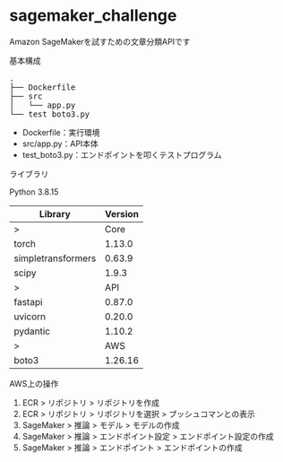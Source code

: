 # sagemaker_challenge

Amazon SageMakerを試すための文章分類APIです

基本構成

<pre>
.
├── Dockerfile
├── src
│   └── app.py
└── test_boto3.py
</pre>

- Dockerfile：実行環境
- src/app.py：API本体
- test_boto3.py：エンドポイントを叩くテストプログラム

ライブラリ

Python 3.8.15

| Library | Version |
| --- | --- |
| > | Core |
| torch | 1.13.0 |
| simpletransformers | 0.63.9 |
| scipy | 1.9.3 |
| > | API |
| fastapi | 0.87.0 |
| uvicorn | 0.20.0 |
| pydantic | 1.10.2 |
| > | AWS |
| boto3 | 1.26.16 |

AWS上の操作

1. ECR > リポジトリ > リポジトリを作成
1. ECR > リポジトリ > リポジトリを選択 > プッシュコマンとの表示
1. SageMaker > 推論 > モデル > モデルの作成
1. SageMaker > 推論 > エンドポイント設定 > エンドポイント設定の作成
1. SageMaker > 推論 > エンドポイント > エンドポイントの作成


